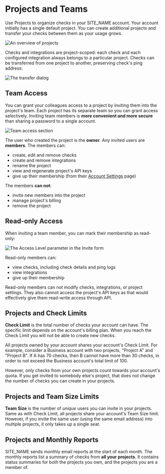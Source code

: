 # Projects and Teams

Use Projects to organize checks in your SITE_NAME account. Your account initially
has a single default project. You can create additional projects and transfer
your checks between them as your usage grows.

![An overview of projects](IMG_URL/projects.png)

Checks and integrations are project-scoped: each check and each configured
integration always belongs to a particular project. Checks can be transferred
from one project to another, preserving check's ping address:

![The transfer dialog](IMG_URL/transfer_check.png)

## Team Access

You can grant your colleagues access to a project by inviting them into
the project's team. Each project has its separate team so you can grant access
selectively. Inviting team members is **more convenient and more
secure** than sharing a password to a single account.

![Team access section](IMG_URL/team_access.png)

The user who created the project is the **owner**. Any invited users
are **members**. The members can:

* create, edit and remove checks
* create and remove integrations
* rename the project
* view and regenerate project's API keys
* give up their membership
(from their [Account Settings](../../accounts/profile) page)

The members **can not**:

* invite new members into the project
* manage project's billing
* remove the project

## Read-only Access

When inviting a team member, you can mark their membership as read-only:

![The Access Level parameter in the Invite form](IMG_URL/invite_member.png)

Read-only members can:

* view checks, including check details and ping logs
* view integrations
* give up their membership

Read-only members can not modify checks, integrations, or project settings.
They also cannot access the project's API keys as that would effectively give them
read-write access through API.

## Projects and Check Limits

**Check Limit** is the total number of checks your account can have. The specific
limit depends on the account's billing plan. When you reach the Check Limit
you will not be able to create new checks.

All projects owned by your account shares your account's Check Limit.
For example, consider a Business account with two projects,
"Project A" and "Project B". If A has 70 checks, then B cannot have more than
30 checks, in order to not exceed the Business account's total limit of 100.

However, only checks from your own projects count towards your account's
quota. If you get invited to somebody else's project, that does not change
the number of checks you can create in your projects.

## Projects and Team Size Limits

**Team Size** is the number of *unique* users you can invite in your projects.
Same as with Check Limit, all projects share your account's Team Size limit.
However, if you invite the same user (using the same email address) into multiple
projects, it only takes up a single seat.

## Projects and Monthly Reports

SITE_NAME sends monthly email reports at the start of each month. The monthly reports
list a summary of checks from **all your projects**. It contains status summaries for
both the projects you own, and the projects you are a member of.
